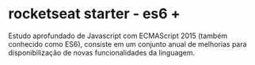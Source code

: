 # rocketseat starter - es6 +
Estudo aprofundado de Javascript com ECMAScript 2015 (também conhecido como ES6), consiste em um conjunto anual de melhorias para disponibilização de novas funcionalidades da linguagem.
